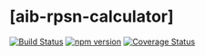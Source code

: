 [aib-rpsn-calculator]
===================================
[![Build Status](https://travis-ci.org/siteone/aib-rpsn-calculator.svg?branch=master)](https://travis-ci.org/siteone/aib-rpsn-calculator)
[![npm version](https://img.shields.io/npm/v/aib-rpsn-calculator.svg?style=flat-square)](https://www.npmjs.com/package/aib-rpsn-calculator)
[![Coverage Status](https://coveralls.io/repos/github/siteone/aib-rpsn-calculator/badge.svg?branch=master)](https://coveralls.io/github/siteone/aib-rpsn-calculator?branch=master)
